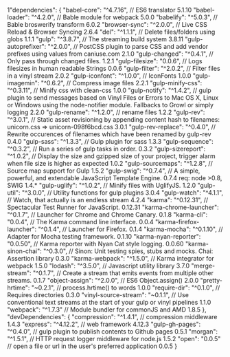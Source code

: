 1"dependencies": {
    "babel-core": "^4.7.16", // ES6 translator 5.1.10
    "babel-loader": "^4.2.0", // Bable module for webpack 5.0.0
    "babelify": "^5.0.3", // Bable broswerify transform 6.0.2
    "browser-sync": "^2.0.0", // Live CSS Reload & Browser Syncing 2.6.4
    "del": "^1.1.1", // Delete files/folders using globs 1.1.1
    "gulp": "^3.8.7", // The streaming build system 3.8.11
    "gulp-autoprefixer": "^2.0.0", // PostCSS plugin to parse CSS and add vendor prefixes using values from caniuse.com 2.1.0
    "gulp-changed": "^0.4.1", // Only pass through changed files. 1.2.1
    "gulp-filesize": "0.0.6", // Logs filesizes in human readable Strings 0.0.6
    "gulp-filter": "^2.0.2", // Filter files in a vinyl stream 2.0.2
    "gulp-iconfont": "^1.0.0", // IconFonts 1.0.0
    "gulp-imagemin": "^0.6.2", // Compress image files 2.2.1
    "gulp-minify-css": "^0.3.11", // Minify css with clean-css 1.0.0
    "gulp-notify": "^1.4.2", // gulp plugin to send messages based on Vinyl Files or Errors to Mac OS X, Linux or Windows using the node-notifier module. Fallbacks to Growl or simply logging 2.2.0
    "gulp-rename": "^1.2.0", // rename files 1.2.2
    "gulp-rev": "^3.0.1", // Static asset revisioning by appending content hash to filenames: unicorn.css => unicorn-098f6bcd.css 3.0.1
    "gulp-rev-replace": "^0.4.0", // Rewrite occurences of filenames which have been renamed by gulp-rev 0.4.0
    "gulp-sass": "^1.3.3", // Gulp plugin for sass 1.3.3
    "gulp-sequence": "^0.3.2", // Run a series of gulp tasks in order. 0.3.2
    "gulp-sizereport": "^1.0.2", // Display the size and gzipped size of your project, trigger alarm when file size is higher as expected 1.0.2
    "gulp-sourcemaps": "^1.2.8", // Source map support for Gulp 1.5.2
    "gulp-swig": "^0.7.4", // A simple, powerful, and extendable JavaScript Template Engine. 0.7.4 req: node >0.8, SWIG 1.4.*
    "gulp-uglify": "^1.0.2", // Minify files with UglifyJS. 1.2.0
    "gulp-util": "^3.0.0", // Utility functions for gulp plugins 3.0.4
    "gulp-watch": "^4.1.1", // Watch, that actually is an endless stream 4.2.4
    "karma": "^0.12.31", // Spectacular Test Runner for JavaScript. 0.12.31
    "karma-chrome-launcher": "^0.1.7", // Launcher for Chrome and Chrome Canary. 0.1.8
    "karma-cli": "0.0.4", // The Karma command line interface. 0.0.4
    "karma-firefox-launcher": "^0.1.4", // Launcher for Firefox. 0.1.4
    "karma-mocha": "^0.1.10",  // Adapter for Mocha testing framework. 0.1.10
    "karma-nyan-reporter": "0.0.50", // Karma reporter with Nyan Cat style logging. 0.0.60
    "karma-sinon-chai": "^0.3.0", // Sinon: Unit testing spies, stubs and mocks. Chai: Assertion library 0.3.0
    "karma-webpack": "^1.5.0", // Karma integrator for webpack 1.5.0
    "lodash": "^3.5.0", // Javascript utility library 3.7.0
    "merge-stream": "^0.1.7", // Create a stream that emits events from multiple other streams. 0.1.7
    "object-assign": "^2.0.0", // ES6 Object.assign() 2.0.0
    "pretty-hrtime": "~0.2.1", // process.hrtime() to words 1.0.0
    "require-dir": "^0.1.0", // Requires directories 0.3.0
    "vinyl-source-stream": "~0.1.1", // Use conventional text streams at the start of your gulp or vinyl pipelines 1.1.0
    "webpack": "^1.7.3" // Module bundler for commonJS and AMD 1.8.5
  },
  "devDependencies": {
    "compression": "^1.4.1", // compression middleware 1.4.3
    "express": "^4.12.2", // web framework 4.12.3
    "gulp-gh-pages": "^0.4.0", // gulp plugin to publish contents to Github pages 0.5.1
    "morgan": "^1.5.1", // HTTP request logger middleware for node.js 1.5.2
    "open": "0.0.5" // open a file or url in the user's preferred application 0.0.5
  }
